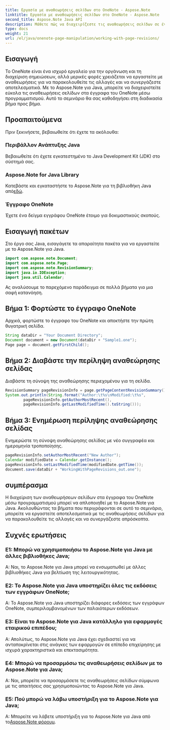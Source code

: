 ```yaml
---
title: Εργασία με αναθεωρήσεις σελίδων στο OneNote - Aspose.Note
linktitle: Εργασία με αναθεωρήσεις σελίδων στο OneNote - Aspose.Note
second_title: Aspose.Note Java API
description: Μάθετε πώς να διαχειρίζεστε τις αναθεωρήσεις σελίδων σε έγγραφα του OneNote χρησιμοποιώντας το Aspose.Note για Java. Παρέχει οδηγό βήμα προς βήμα για αποτελεσματική παρακολούθηση αναθεωρήσεων και συνεργασία.
type: docs
weight: 21
url: /el/java/onenote-page-manipulation/working-with-page-revisions/
---
```

## Εισαγωγή

Το OneNote είναι ένα ισχυρό εργαλείο για την οργάνωση και τη διαχείριση σημειώσεων, αλλά μερικές φορές χρειάζεται να εργαστείτε με αναθεωρήσεις για να παρακολουθείτε τις αλλαγές και να συνεργάζεστε αποτελεσματικά. Με το Aspose.Note για Java, μπορείτε να διαχειριστείτε εύκολα τις αναθεωρήσεις σελίδων στα έγγραφα του OneNote μέσω προγραμματισμού. Αυτό το σεμινάριο θα σας καθοδηγήσει στη διαδικασία βήμα προς βήμα.

## Προαπαιτούμενα

Πριν ξεκινήσετε, βεβαιωθείτε ότι έχετε τα ακόλουθα:

### Περιβάλλον Ανάπτυξης Java

Βεβαιωθείτε ότι έχετε εγκατεστημένο το Java Development Kit (JDK) στο σύστημά σας.

### Aspose.Note for Java Library

Κατεβάστε και εγκαταστήστε το Aspose.Note για τη βιβλιοθήκη Java από[εδώ](https://releases.aspose.com/note/java/).

### Έγγραφο OneNote

Έχετε ένα δείγμα εγγράφου OneNote έτοιμο για δοκιμαστικούς σκοπούς.

## Εισαγωγή πακέτων

Στο έργο σας Java, εισαγάγετε τα απαραίτητα πακέτα για να εργαστείτε με το Aspose.Note για Java.

```java
import com.aspose.note.Document;
import com.aspose.note.Page;
import com.aspose.note.RevisionSummary;
import java.io.IOException;
import java.util.Calendar;
```

Ας αναλύσουμε το παρεχόμενο παράδειγμα σε πολλά βήματα για μια σαφή κατανόηση.

## Βήμα 1: Φορτώστε το έγγραφο OneNote

Αρχικά, φορτώστε το έγγραφο του OneNote και αποκτήστε την πρώτη θυγατρική σελίδα.

```java
String dataDir = "Your Document Directory";
Document document = new Document(dataDir + "Sample1.one");
Page page = document.getFirstChild();
```

## Βήμα 2: Διαβάστε την περίληψη αναθεώρησης σελίδας

Διαβάστε τη σύνοψη της αναθεώρησης περιεχομένου για τη σελίδα.

```java
RevisionSummary pageRevisionInfo = page.getPageContentRevisionSummary();
System.out.println(String.format("Author:\t%s\nModified:\t%s",
        pageRevisionInfo.getAuthorMostRecent(),
        pageRevisionInfo.getLastModifiedTime().toString()));
```

## Βήμα 3: Ενημέρωση περίληψης αναθεώρησης σελίδας

Ενημερώστε τη σύνοψη αναθεώρησης σελίδας με νέο συγγραφέα και ημερομηνία τροποποίησης.

```java
pageRevisionInfo.setAuthorMostRecent("New Author");
Calendar modifiedDate = Calendar.getInstance();
pageRevisionInfo.setLastModifiedTime(modifiedDate.getTime());
document.save(dataDir + "WorkingWithPageRevisions_out.one");
```

## συμπέρασμα

Η διαχείριση των αναθεωρήσεων σελίδων στα έγγραφα του OneNote μέσω προγραμματισμού μπορεί να απλοποιηθεί με το Aspose.Note για Java. Ακολουθώντας τα βήματα που περιγράφονται σε αυτό το σεμινάριο, μπορείτε να εργαστείτε αποτελεσματικά με τις αναθεωρήσεις σελίδων για να παρακολουθείτε τις αλλαγές και να συνεργάζεστε απρόσκοπτα.

## Συχνές ερωτήσεις

### Ε1: Μπορώ να χρησιμοποιήσω το Aspose.Note για Java με άλλες βιβλιοθήκες Java;

Α: Ναι, το Aspose.Note για Java μπορεί να ενσωματωθεί με άλλες βιβλιοθήκες Java για βελτίωση της λειτουργικότητας.

### Ε2: Το Aspose.Note για Java υποστηρίζει όλες τις εκδόσεις των εγγράφων OneNote;

Α: Το Aspose.Note για Java υποστηρίζει διάφορες εκδόσεις των εγγράφων OneNote, συμπεριλαμβανομένων των παλαιότερων εκδόσεων.

### Ε3: Είναι το Aspose.Note για Java κατάλληλο για εφαρμογές εταιρικού επιπέδου;

Α: Απολύτως, το Aspose.Note για Java έχει σχεδιαστεί για να ανταποκρίνεται στις ανάγκες των εφαρμογών σε επίπεδο επιχείρησης με ισχυρά χαρακτηριστικά και επεκτασιμότητα.

### Ε4: Μπορώ να προσαρμόσω τις αναθεωρήσεις σελίδων με το Aspose.Note για Java;

Α: Ναι, μπορείτε να προσαρμόσετε τις αναθεωρήσεις σελίδων σύμφωνα με τις απαιτήσεις σας χρησιμοποιώντας το Aspose.Note για Java.

### Ε5: Πού μπορώ να λάβω υποστήριξη για το Aspose.Note για Java;

 Α: Μπορείτε να λάβετε υποστήριξη για το Aspose.Note για Java από το[Aspose.Note φόρουμ](https://forum.aspose.com/c/note/28).